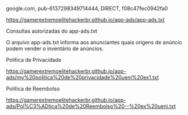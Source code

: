 google.com, pub-6137298349714444, DIRECT, f08c47fec0942fa0


https://gamerextremoelitehackerbr.github.io/app-ads/app-ads.txt

Consultas autorizadas do app-ads.txt

O arquivo app-ads.txt informa aos anunciantes quais origens de anúncio podem vender o inventário de anúncios.






Política de Privacidade

https://gamerextremoelitehackerbr.github.io/app-ads/my%20politica%20de%20privacidade%20ueni%20ex1.txt




Política de Reembolso

https://gamerextremoelitehackerbr.github.io/app-ads/Pol%C3%ADtica%20de%20Reembolso%20--%20ex%20ueni.txt

